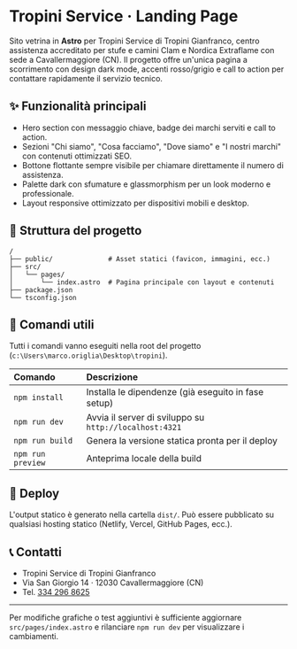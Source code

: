 # Tropini Service · Landing Page

Sito vetrina in **Astro** per Tropini Service di Tropini Gianfranco, centro assistenza accreditato per stufe e camini Clam e Nordica Extraflame con sede a Cavallermaggiore (CN). Il progetto offre un'unica pagina a scorrimento con design dark mode, accenti rosso/grigio e call to action per contattare rapidamente il servizio tecnico.

## ✨ Funzionalità principali

- Hero section con messaggio chiave, badge dei marchi serviti e call to action.
- Sezioni "Chi siamo", "Cosa facciamo", "Dove siamo" e "I nostri marchi" con contenuti ottimizzati SEO.
- Bottone flottante sempre visibile per chiamare direttamente il numero di assistenza.
- Palette dark con sfumature e glassmorphism per un look moderno e professionale.
- Layout responsive ottimizzato per dispositivi mobili e desktop.

## 📁 Struttura del progetto

```text
/
├── public/              # Asset statici (favicon, immagini, ecc.)
├── src/
│   └── pages/
│       └── index.astro  # Pagina principale con layout e contenuti
├── package.json
└── tsconfig.json
```

## 🧞 Comandi utili

Tutti i comandi vanno eseguiti nella root del progetto (`c:\Users\marco.origlia\Desktop\tropini`).

| Comando          | Descrizione                                        |
| :--------------- | :------------------------------------------------- |
| `npm install`    | Installa le dipendenze (già eseguito in fase setup) |
| `npm run dev`    | Avvia il server di sviluppo su `http://localhost:4321` |
| `npm run build`  | Genera la versione statica pronta per il deploy     |
| `npm run preview`| Anteprima locale della build                        |

## 🚀 Deploy

L'output statico è generato nella cartella `dist/`. Può essere pubblicato su qualsiasi hosting statico (Netlify, Vercel, GitHub Pages, ecc.).

## 📞 Contatti

- Tropini Service di Tropini Gianfranco
- Via San Giorgio 14 · 12030 Cavallermaggiore (CN)
- Tel. [334 296 8625](tel:+393342968625)

---

Per modifiche grafiche o test aggiuntivi è sufficiente aggiornare `src/pages/index.astro` e rilanciare `npm run dev` per visualizzare i cambiamenti.
